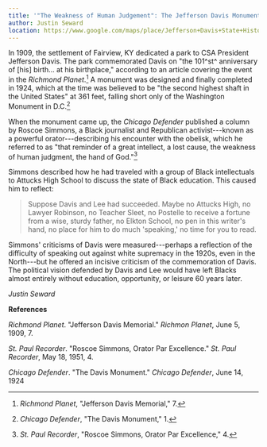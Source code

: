 ```yaml
---
title: '"The Weakness of Human Judgement": The Jefferson Davis Monument in Kentucky'
author: Justin Seward
location: https://www.google.com/maps/place/Jefferson+Davis+State+Historic+Site/@36.841781,-87.3025959,17z/data=!3m1!4b1!4m6!3m5!1s0x88653eab5a573f4b:0xe07d2464cd0df043!8m2!3d36.841781!4d-87.300021!16zL20vMDhsXzht?entry=ttu
---
```

In 1909, the settlement of Fairview, KY dedicated a park to CSA
President Jefferson Davis. The park commemorated Davis on "the 101^st^
anniversary of \[his\] birth... at his birthplace," according to an
article covering the event in the *Richmond Planet*.[^1] A monument was
designed and finally completed in 1924, which at the time was believed
to be "the second highest shaft in the United States" at 361 feet,
falling short only of the Washington Monument in D.C.[^2]

When the monument came up, the *Chicago Defender* published a column by
Roscoe Simmons, a Black journalist and Republican activist---known as a
powerful orator---describing his encounter with the obelisk, which he
referred to as "that reminder of a great intellect, a lost cause, the
weakness of human judgment, the hand of God."[^3]

Simmons described how he had traveled with a group of Black
intellectuals to Attucks High School to discuss the state of Black
education. This caused him to reflect:

> Suppose Davis and Lee had succeeded. Maybe no Attucks High, no Lawyer
> Robinson, no Teacher Sleet, no Postelle to receive a fortune from a
> wise, sturdy father, no Elkton School, no pen in this writer's hand,
> no place for him to do much 'speaking,' no time for you to read.

Simmons' criticisms of Davis were measured---perhaps a reflection of the
difficulty of speaking out against white supremacy in the 1920s, even in
the North---but he offered an incisive criticism of the commemoration of
Davis. The political vision defended by Davis and Lee would have left
Blacks almost entirely without education, opportunity, or leisure 60
years later.

*Justin Seward*

**References**

*Richmond Planet*. "Jefferson Davis Memorial." *Richmon Planet*, June 5,
1909, 7.

*St. Paul Recorder*. "Roscoe Simmons, Orator Par Excellence." *St. Paul
Recorder*, May 18, 1951, 4.

*Chicago Defender*. "The Davis Monument." *Chicago Defender*, June 14,
1924

[^1]: *Richmond Planet*, "Jefferson Davis Memorial," 7.

[^2]: *Chicago Defender*, "The Davis Monument," 1.

[^3]: *St. Paul Recorder*, "Roscoe Simmons, Orator Par Excellence," 4.
